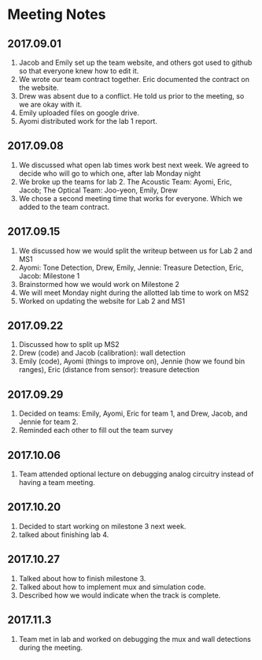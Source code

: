 # Meeting Notes

## 2017.09.01
1. Jacob and Emily set up the team website, and others got used to github so that everyone knew how to edit it.
2. We wrote our team contract together. Eric documented the contract on the website.
3. Drew was absent due to a conflict. He told us prior to the meeting, so we are okay with it.
4. Emily uploaded files on google drive.
5. Ayomi distributed work for the lab 1 report.

## 2017.09.08
1. We discussed what open lab times work best next week. We agreed to decide who will go to which one, after lab Monday night 
2. We broke up the teams for lab 2. The Acoustic Team: Ayomi, Eric, Jacob; The Optical Team: Joo-yeon, Emily, Drew
3. We chose a second meeting time that works for everyone. Which we added to the team contract.

## 2017.09.15
1. We discussed how we would split the writeup between us for Lab 2 and MS1
2. Ayomi: Tone Detection, Drew, Emily, Jennie: Treasure Detection, Eric, Jacob: Milestone 1
3. Brainstormed how we would work on Milestone 2
5. We will meet Monday night during the allotted lab time to work on MS2
6. Worked on updating the website for Lab 2 and MS1

## 2017.09.22
1. Discussed how to split up MS2
2. Drew (code) and Jacob (calibration): wall detection
3. Emily (code), Ayomi (things to improve on), Jennie (how we found bin ranges), Eric (distance from sensor): treasure detection

## 2017.09.29
1. Decided on teams: Emily, Ayomi, Eric for team 1, and Drew, Jacob, and Jennie for team 2.
2. Reminded each other to fill out the team survey

## 2017.10.06
1. Team attended optional lecture on debugging analog circuitry instead of having a team meeting.

## 2017.10.20
1. Decided to start working on milestone 3 next week.
2. talked about finishing lab 4.

## 2017.10.27
1. Talked about how to finish milestone 3.
2. Talked about how to implement mux and simulation code.
3. Described how we would indicate when the track is complete.

## 2017.11.3
1. Team met in lab and worked on debugging the mux and wall detections during the meeting.
